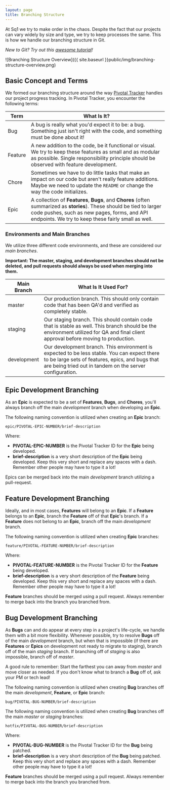 ```yaml
---
layout: page
title: Branching Structure
---
```


At Sq1 we try to make order in the chaos. Despite the fact that our projects can
vary widely by size and type, we try to keep processes the same. This is how we
handle our branching structure in Git.

_New to Git? Try out this [awesome tutorial](https://try.github.io/levels/1/challenges/1)!_

![Branching Structure Overview]({{ site.baseurl }}public/img/branching-structure-overview.png)

## Basic Concept and Terms
We formed our branching structure around the way [Pivotal Tracker](https://www.pivotaltracker.com/dashboard) handles our
project progress tracking. In Pivotal Tracker, you encounter the following terms:

|Term|What Is It?|
|----|-----------|
|Bug|A bug is really what you'd expect it to be: a bug. Something just isn't right with the code, and something must be done about it!|
|Feature|A new addition to the code, be it functional or visual. We try to keep these features as small and as modular as possible. Single responsibility principle should be observed with feature development.|
|Chore|Sometimes we have to do little tasks that make an impact on our code but aren't really feature additions. Maybe we need to update the `README` or change the way the code initializes.|
|Epic|A collection of __Features__, __Bugs__, and __Chores__ (often summarized as __stories__). These should be tied to larger code pushes, such as new pages, forms, and API endpoints. We try to keep these fairly small as well.|

### Environments and Main Branches
We utilize three different code environments, and these are considered our _main
branches_.

__Important: The master, staging, and development branches should not be deleted,
and pull requests should always be used when merging into them.__

|Main Branch|What Is It Used For?|
|-----------|--------------------|
|master|Our production branch. This should only contain code that has been QA'd and verified as completely stable.|
|staging|Our staging branch. This should contain code that is stable as well. This branch should be the environment utilized for QA and final client approval before moving to production.|
|development|Our development branch. This environment is expected to be less stable.  You can expect there to be large sets of features, epics, and bugs that are being tried out in tandem on the server configuration.|

## Epic Development Branching
As an __Epic__ is expected to be a set of __Features__, __Bugs__, and __Chores__, you'll
always branch off the main _development_ branch when developing an __Epic__.

The following naming convention is utilized when creating an __Epic__ branch:

`epic/PIVOTAL-EPIC-NUMBER/brief-description`

Where:

- __PIVOTAL-EPIC-NUMBER__ is the Pivotal Tracker ID for the __Epic__ being developed.
- __brief-description__ is a very short description of the __Epic__ being developed. Keep this very short and replace any spaces with a dash. Remember other people may have to type it a lot!

Epics can be merged back into the main _development_ branch utilizing a pull-request.

## Feature Development Branching
Ideally, and in most cases, __Features__ will belong to an __Epic__. If a __Feature__
belongs to an __Epic__, branch the __Feature__ off of that __Epic__'s branch. If a __Feature__
does not belong to an __Epic__, branch off the main _development_ branch.

The following naming convention is utilized when creating __Epic__ branches:

`feature/PIVOTAL-FEATURE-NUMBER/brief-description`

Where:

- __PIVOTAL-FEATURE-NUMBER__ is the Pivotal Tracker ID for the __Feature__ being developed.
- __brief-description__ is a very short description of the __Feature__ being developed. Keep this very short and replace any spaces with a dash. Remember other people may have to type it a lot!

__Feature__ branches should be merged using a pull request.  Always remember to merge back into the branch you branched from.

## Bug Development Branching
As __Bugs__ can and do appear at every step in a project's life-cycle, we handle
them with a bit more flexibility. Whenever possible, try to resolve __Bugs__ off of
the main _development_ branch, but when that is impossible (if there are __Features__
or __Epics__ on development not ready to migrate to staging), branch off of the main
_staging_ branch. If branching off of _staging_ is also impossible, branch off of _master_.

A good rule to remember: Start the farthest you can away from _master_ and
move closer as needed. If you don't know what to branch a __Bug__ off of, ask your PM
or tech lead!

The following naming convention is utilized when creating __Bug__ branches off
the main _development_, __Feature__, or __Epic__ branch:

`bug/PIVOTAL-BUG-NUMBER/brief-description`

The following naming convention is utilized when creating __Bug__ branches off
the main _master_ or _staging_ branches:

`hotfix/PIVOTAL-BUG-NUMBER/brief-description`

Where:

- __PIVOTAL-BUG-NUMBER__ is the Pivotal Tracker ID for the __Bug__ being patched.
- __brief-description__ is a very short description of the __Bug__ being patched. Keep this very short and replace any spaces with a dash. Remember other people may have to type it a lot!

__Feature__ branches should be merged using a pull request.  Always remember to merge back into the branch you branched from.
